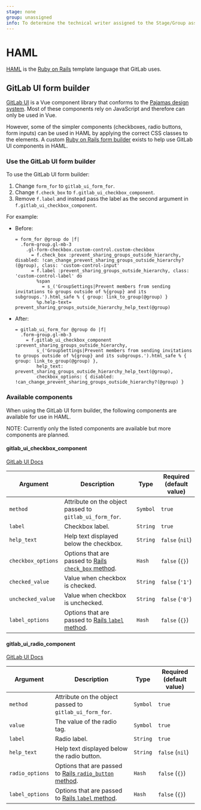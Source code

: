 ```yaml
---
stage: none
group: unassigned
info: To determine the technical writer assigned to the Stage/Group associated with this page, see https://about.gitlab.com/handbook/engineering/ux/technical-writing/#assignments
---
```


# HAML

[HAML](https://haml.info/) is the [Ruby on Rails](https://rubyonrails.org/) template language that GitLab uses.

## GitLab UI form builder

[GitLab UI](https://gitlab-org.gitlab.io/gitlab-ui/) is a Vue component library that conforms
to the [Pajamas design system](https://design.gitlab.com/). Most of these components
rely on JavaScript and therefore can only be used in Vue.

However, some of the simpler components (checkboxes, radio buttons, form inputs) can be
used in HAML by applying the correct CSS classes to the elements. A custom
[Ruby on Rails form builder](https://gitlab.com/gitlab-org/gitlab/-/blob/7c108df101e86d8a27d69df2b5b1ff1fc24133c5/lib/gitlab/form_builders/gitlab_ui_form_builder.rb) exists to help use GitLab UI components in HAML.

### Use the GitLab UI form builder

To use the GitLab UI form builder:

1. Change `form_for` to `gitlab_ui_form_for`.
1. Change `f.check_box` to `f.gitlab_ui_checkbox_component`.
1. Remove `f.label` and instead pass the label as the second argument in `f.gitlab_ui_checkbox_component`.

For example:

- Before:

  ```haml
  = form_for @group do |f|
    .form-group.gl-mb-3
      .gl-form-checkbox.custom-control.custom-checkbox
        = f.check_box :prevent_sharing_groups_outside_hierarchy, disabled: !can_change_prevent_sharing_groups_outside_hierarchy?(@group), class: 'custom-control-input'
        = f.label :prevent_sharing_groups_outside_hierarchy, class: 'custom-control-label' do
          %span
            = s_('GroupSettings|Prevent members from sending invitations to groups outside of %{group} and its subgroups.').html_safe % { group: link_to_group(@group) }
          %p.help-text= prevent_sharing_groups_outside_hierarchy_help_text(@group)
  ```

- After:

  ```haml
  = gitlab_ui_form_for @group do |f|
    .form-group.gl-mb-3
      = f.gitlab_ui_checkbox_component :prevent_sharing_groups_outside_hierarchy,
          s_('GroupSettings|Prevent members from sending invitations to groups outside of %{group} and its subgroups.').html_safe % { group: link_to_group(@group) },
          help_text: prevent_sharing_groups_outside_hierarchy_help_text(@group),
          checkbox_options: { disabled: !can_change_prevent_sharing_groups_outside_hierarchy?(@group) }
  ```

### Available components

When using the GitLab UI form builder, the following components are available for use in HAML.

NOTE:
Currently only the listed components are available but more components are planned.

<!-- vale gitlab.Spelling = NO -->

#### gitlab_ui_checkbox_component

<!-- vale gitlab.Spelling = YES -->

[GitLab UI Docs](https://gitlab-org.gitlab.io/gitlab-ui/?path=/story/base-form-form-checkbox--default)

| Argument | Description | Type | Required (default value) |
|---|---|---|---|
| `method` | Attribute on the object passed to `gitlab_ui_form_for`. | `Symbol` | `true` |
| `label` | Checkbox label. | `String` | `true` |
| `help_text` | Help text displayed below the checkbox. | `String` | `false` (`nil`) |
| `checkbox_options` | Options that are passed to [Rails `check_box` method](https://api.rubyonrails.org/classes/ActionView/Helpers/FormBuilder.html#method-i-check_box). | `Hash` | `false` (`{}`) |
| `checked_value` | Value when checkbox is checked. | `String` | `false` (`'1'`) |
| `unchecked_value` | Value when checkbox is unchecked. | `String` | `false` (`'0'`) |
| `label_options` | Options that are passed to [Rails `label` method](https://api.rubyonrails.org/classes/ActionView/Helpers/FormBuilder.html#method-i-label). | `Hash` | `false` (`{}`) |

<!-- vale gitlab.Spelling = NO -->

#### gitlab_ui_radio_component

<!-- vale gitlab.Spelling = YES -->

[GitLab UI Docs](https://gitlab-org.gitlab.io/gitlab-ui/?path=/story/base-form-form-radio--default)

| Argument | Description | Type | Required (default value) |
|---|---|---|---|
| `method` | Attribute on the object passed to `gitlab_ui_form_for`. | `Symbol` | `true` |
| `value` | The value of the radio tag. | `Symbol` | `true` |
| `label` | Radio label. | `String` | `true` |
| `help_text` | Help text displayed below the radio button. | `String` | `false` (`nil`) |
| `radio_options` | Options that are passed to [Rails `radio_button` method](https://api.rubyonrails.org/classes/ActionView/Helpers/FormBuilder.html#method-i-radio_button). | `Hash` | `false` (`{}`) |
| `label_options` | Options that are passed to [Rails `label` method](https://api.rubyonrails.org/classes/ActionView/Helpers/FormBuilder.html#method-i-label). | `Hash` | `false` (`{}`) |
